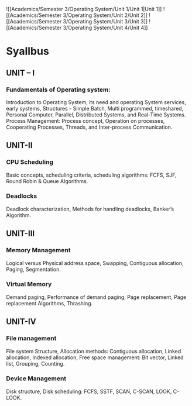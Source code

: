 ![[Academics/Semester 3/Operating System/Unit 1/Unit 1|Unit 1]]
![[Academics/Semester 3/Operating System/Unit 2/Unit 2]]
![[Academics/Semester 3/Operating System/Unit 3/Unit 3]]
![[Academics/Semester 3/Operating System/Unit 4/Unit 4]]
# Syallbus
## UNIT – I
### Fundamentals of Operating system: 
Introduction to Operating System, its need and operating System services, early systems, Structures - Simple Batch, Multi programmed, timeshared, Personal Computer, Parallel, Distributed Systems, and Real-Time Systems. Process Management: Process concept, Operation on processes, Cooperating Processes, Threads, and Inter-process Communication.
## UNIT-II
### CPU Scheduling
Basic concepts, scheduling criteria, scheduling algorithms: FCFS, SJF, Round Robin & Queue Algorithms.
### Deadlocks
Deadlock characterization, Methods for handling deadlocks,  Banker’s Algorithm.
## UNIT-III
### Memory Management
Logical versus Physical address space, Swapping, Contiguous allocation, Paging, Segmentation.
### Virtual Memory
Demand paging, Performance of demand paging, Page replacement, Page replacement Algorithms, Thrashing.

## UNIT-IV
### File management
File system Structure, Allocation methods: Contiguous allocation, Linked allocation, Indexed allocation, Free space management: Bit vector, Linked list, Grouping, Counting.
### Device Management
Disk structure, Disk scheduling: FCFS, SSTF, SCAN, C-SCAN, LOOK, C-LOOK.